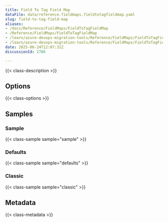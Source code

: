 ```yaml
---
title: Field To Tag Field Map
dataFile: data/reference.fieldmaps.fieldtotagfieldmap.yaml
slug: field-to-tag-field-map
aliases:
- /docs/Reference/FieldMaps/FieldToTagFieldMap
- /Reference/FieldMaps/FieldToTagFieldMap
- /learn/azure-devops-migration-tools/Reference/FieldMaps/FieldToTagFieldMap
- /learn/azure-devops-migration-tools/Reference/FieldMaps/FieldToTagFieldMap/index.md
date: 2025-06-24T12:07:31Z
discussionId: 2786

---
```

{{< class-description >}}

## Options

{{< class-options >}}

## Samples

### Sample

{{< class-sample sample="sample" >}}

### Defaults

{{< class-sample sample="defaults" >}}

### Classic

{{< class-sample sample="classic" >}}

## Metadata

{{< class-metadata >}}
